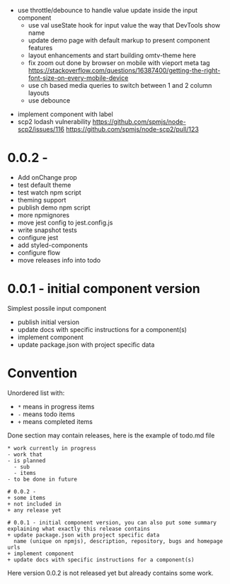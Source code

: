 * use throttle/debounce to handle value update inside the input component
  + use val useState hook for input value the way that DevTools show name
  + update demo page with default markup to present component features
  + layout enhancements and start building omtv-theme here
  * fix zoom out done by browser on mobile with vieport meta tag
    https://stackoverflow.com/questions/16387400/getting-the-right-font-size-on-every-mobile-device
  * use ch based media queries to switch between 1 and 2 column layouts
  - use debounce
- implement component with label
- scp2 lodash vulnerability
  https://github.com/spmjs/node-scp2/issues/116
  https://github.com/spmjs/node-scp2/pull/123

# 0.0.2 -
+ Add onChange prop
+ test default theme
+ test watch npm script
+ theming support
+ publish demo npm script
+ more npmignores
+ move jest config to jest.config.js
+ write snapshot tests
+ configure jest
+ add styled-components
+ configure flow
+ move releases info into todo

# 0.0.1 - initial component version
Simplest possile input component
+ publish initial version
+ update docs with specific instructions for a component(s)
+ implement component
+ update package.json with project specific data


# Convention
Unordered list with:
- `*` means in progress items
- `-` means todo items
- `+` means completed items

Done section may contain releases, here is the example of todo.md file
```
* work currently in progress
- work that
- is planned
  - sub
  - items
- to be done in future

# 0.0.2 -
+ some items
+ not included in
+ any release yet

# 0.0.1 - initial component version, you can also put some summary
explaining what exactly this release contains
+ update package.json with project specific data
  name (unique on npmjs), description, repository, bugs and homepage urls
+ implement component
+ update docs with specific instructions for a component(s)
```
Here version 0.0.2 is not released yet but already contains some work.
